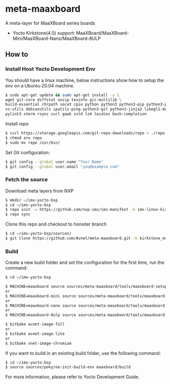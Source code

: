 # meta-maaxboard

A meta-layer for MaaXBoard series boards

- Yocto Kirkstone(4.0) support:    MaaXBoard/MaaXBoard-Mini/MaaXBoard-Nano/MaaXBoard-8ULP



## How to

### Install Host Yocto Development Env

You should have a linux machine, below instructions show how to setup the env on a Ubuntu-20.04 machine.

```bash
$ sudo apt-get update && sudo apt-get install -y \
wget git-core diffstat unzip texinfo gcc-multilib \
build-essential chrpath socat cpio python python3 python3-pip python3-pexpect \
xz-utils debianutils iputils-ping python3-git python3-jinja2 libegl1-mesa libsdl1.2-dev \
pylint3 xterm rsync curl gawk zstd lz4 locales bash-completion
```

Install repo

```bash
$ curl https://storage.googleapis.com/git-repo-downloads/repo > ./repo
$ chmod a+x repo
$ sudo mv repo /usr/bin/
```

Set Git configuration:
```bash
$ git config --global user.name "Your Name"
$ git config --global user.email "you@example.com"
```

### Fetch the source

Download meta layers from NXP

```bash
$ mkdir ~/imx-yocto-bsp
$ cd ~/imx-yocto-bsp
$ repo init -u https://github.com/nxp-imx/imx-manifest -b imx-linux-kirkstone -m imx-5.15.71-2.2.0.xml
$ repo sync
```

Clone this repo and checkout to honister branch

```bash
$ cd ~/imx-yocto-bsp/sources/
$ git clone https://github.com/Avnet/meta-maaxboard.git -b kirkstone_maaxboard meta-maaxboard
```

### Build

Create a new build folder and set the configuration for the first time, run the command:

```bash
$ cd ~/imx-yocto-bsp

$ MACHINE=maaxboard source sources/meta-maaxboard/tools/maaxboard-setup.sh -b maaxboard/build
or
$ MACHINE=maaxboard-mini source sources/meta-maaxboard/tools/maaxboard-setup.sh -b maaxboard-mini/build
or
$ MACHINE=maaxboard-nano source sources/meta-maaxboard/tools/maaxboard-setup.sh -b maaxboard-nano/build
or
$ MACHINE=maaxboard-8ulp source sources/meta-maaxboard/tools/maaxboard-setup.sh -b maaxboard-8ulp/build

$ bitbake avnet-image-full
or
$ bitbake avnet-image-lite
or
$ bitbake vnet-image-chromium
```



If you want to build in an existing build folder, use the following command:

```bash
$ cd ~/imx-yocto-bsp
$ source sources/poky/oe-init-build-env maaxboard/build
```



For more information, please refer to Yocto Development Guide.


